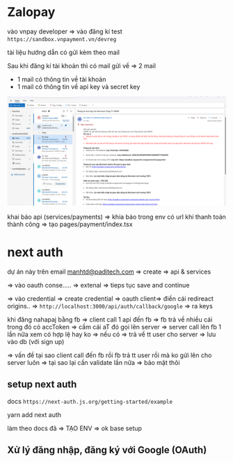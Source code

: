 # Zalopay

vào vnpay developer => vào đăng kí test `https://sandbox.vnpayment.vn/devreg`

tài liệu hướng dẫn có gửi kèm theo mail

Sau khi đăng kí tài khoản thì có mail gửi về => 2 mail

- 1 mail có thông tin về tài khoản
- 1 mail có thông tin về api key và secret key

![alt text](image.png)

khai báo api (services/payments) => khia báo trong env có url khi thanh toán thành công => tạo pages/payment/index.tsx

# next auth

dự án này trên email manhtd@paditech.com => create => api & services

=> vào oauth conse..... => extenal => tieps tục save and continue

=> vào credential => create credential => oauth client=> điền cái redireact origins.. => `http://localhost:3000/api/auth/callback/google` => ra keys

khi đăng nahapaj bằng fb => client call 1 api đến fb => fb trả về nhiều cái trong đó có accToken => cầm cái aT đó gọi lên server => server call lên fb 1 lần nữa xem có hợp lệ hay ko => nếu có => trả về tt user cho server => lưu vào db (với sign up)

=> vấn đề tại sao client call đến fb rồi fb trả tt user rồi mà ko gửi lên cho server luôn => tại sao lại cần validate lần nữa => bảo mật thôi

## setup next auth

docs `https://next-auth.js.org/getting-started/example`

yarn add next auth

làm theo docs đã => TẠO ENV => ok base setup

## Xử lý đăng nhập, đăng ký với Google (OAuth)